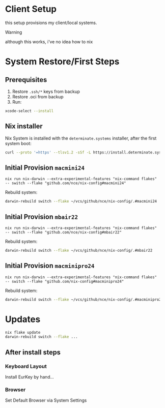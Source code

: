 # Client Setup
this setup provisions my client/local systems.

> [!WARNING]  
> although this works, i've no idea how to nix


# System Restore/First Steps
## Prerequisites
1. Restore `.ssh/*` keys from backup
2. Restore .oci from backup
3. Run:
```sh
xcode-select --install
```

## Nix installer
Nix System is installed with the  `determinate.systems` installer, after the first system boot:

```sh
curl --proto '=https' --tlsv1.2 -sSf -L https://install.determinate.systems/nix | sh -s -- install
```

## Initial Provision `macmini24`
```
nix run nix-darwin --extra-experimental-features "nix-command flakes" -- switch --flake "github.com/nce/nix-config#macmini24"
```

Rebuild system:
```sh
darwin-rebuild switch --flake ~/vcs/github/nce/nix-config/.#macmini24
```

## Initial Provision `mbair22`
```
nix run nix-darwin --extra-experimental-features "nix-command flakes" -- switch --flake "github.com/nce/nix-config#mbair22"
```

Rebuild system:
```sh
darwin-rebuild switch --flake ~/vcs/github/nce/nix-config/.#mbair22
```

## Initial Provision `macminipro24`
```
nix run nix-darwin --extra-experimental-features "nix-command flakes" -- switch --flake "github.com/nix-config#macminipro24"
```
Rebuild system:
```sh
darwin-rebuild switch --flake ~/vcs/github/nce/nix-config/.#macminipro24
```

# Updates
```sh
nix flake update
darwin-rebuild switch --flake ...
```

## After install steps
### Keyboard Layout
Install EurKey by hand...
### Browser
Set Default Browser via System Settings


